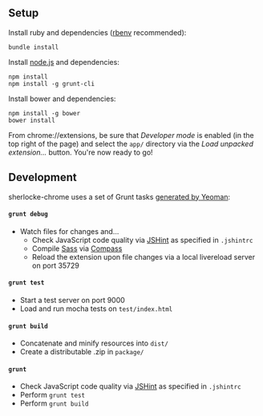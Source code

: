 ## Setup

Install ruby and dependencies ([rbenv](https://github.com/sstephenson/rbenv) recommended):

```shell
bundle install
```

Install [node.js](http://nodejs.org) and dependencies:

```shell
npm install
npm install -g grunt-cli
```

Install bower and dependencies:

```shell
npm install -g bower
bower install
```

From chrome://extensions, be sure that *Developer mode* is enabled (in the top right of the page) 
and select the `app/` directory via the *Load unpacked extension...* button. You're now ready to go!

## Development

sherlocke-chrome uses a set of Grunt tasks [generated by Yeoman](https://github.com/yeoman/generator-chrome-extension):

#### `grunt debug`

- Watch files for changes and...
    - Check JavaScript code quality via [JSHint](http://www.jshint.com) as specified in `.jshintrc`
    - Compile [Sass](http://sass-lang.com) via [Compass](http://compass-style.org)
    - Reload the extension upon file changes via a local livereload server on port 35729

#### `grunt test`

- Start a test server on port 9000
- Load and run mocha tests on `test/index.html`

#### `grunt build`

- Concatenate and minify resources into `dist/`
- Create a distributable .zip in `package/`

#### `grunt`

- Check JavaScript code quality via [JSHint](http://www.jshint.com) as specified in `.jshintrc`
- Perform `grunt test`
- Perform `grunt build`
